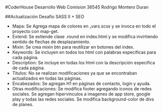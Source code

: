 #CoderHouse Desarrollo Web Comision 36545 Rodrigo Montero Duran

##Actualización Desafío SASS II + SEO

- Mapa: Se Agrega mapa de colores en _vars.scss y se invoca en todo el proyecto con map-get.
- Extend: Se extiende clase .round en index.html y se modifica invirtiendo sentido de flechas de desplazamiento.
- Mixin: Se crea mixin btn para reutilizar en botones del index.
- Keywords: Se incluyen en todos los html con palabras especificas para cada página.
- Description: Se incluye en todas los html con la descripción especifica de cada página.
- Titulos: No se realizan modificaciones ya que se encontraban actualizados en todas las páginas.
- Encabezados: Se agregan H1 en páginas de contacto, login y ayuda.
- Otras modificaciones: Se modifica footer agregando iconos de redes sociales. Se agregan hipervinculos a imagenes de app store, google play y todas las redes sociales. Se modifica background-color de divs de planes.